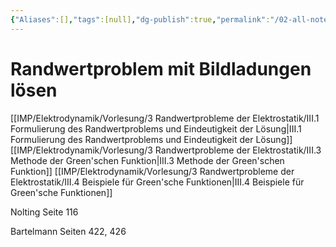```yaml
---
{"Aliases":[],"tags":[null],"dg-publish":true,"permalink":"/02-all-notes/randwertproblem-mit-bildladungen-loesen/","dgHomeLink":true,"dgPassFrontmatter":true}
---
```


# Randwertproblem mit Bildladungen lösen
[[IMP/Elektrodynamik/Vorlesung/3 Randwertprobleme der Elektrostatik/III.1 Formulierung des Randwertproblems und Eindeutigkeit der Lösung|III.1 Formulierung des Randwertproblems und Eindeutigkeit der Lösung]]
[[IMP/Elektrodynamik/Vorlesung/3 Randwertprobleme der Elektrostatik/III.3 Methode der Green'schen Funktion|III.3 Methode der Green'schen Funktion]]
[[IMP/Elektrodynamik/Vorlesung/3 Randwertprobleme der Elektrostatik/III.4 Beispiele für Green'sche Funktionen|III.4 Beispiele für Green'sche Funktionen]]

Nolting Seite 116

Bartelmann Seiten 422, 426